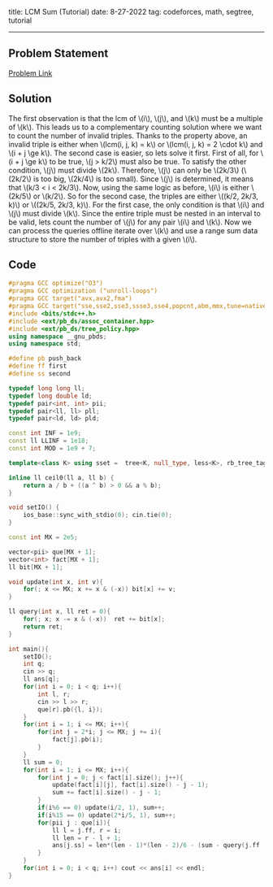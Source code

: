 title: LCM Sum (Tutorial)
date: 8-27-2022
tag: codeforces, math, segtree, tutorial

---

## Problem Statement

[Problem Link](https://codeforces.com/contest/1712/problem/E2)

## Solution

The first observation is that the lcm of \\(i\\), \\(j\\), and \\(k\\) must be a multiple of \\(k\\). This leads us to a complementary counting solution where we want to count the number of invalid triples. Thanks to the property above, an invalid triple is either when \\(lcm(i, j, k) = k\\) or \\(lcm(i, j, k) = 2 \\cdot k\\) and \\(i + j \\ge k\\). The second case is easier, so lets solve it first. First of all, for \\(i + j \\ge k\\) to be true, \\(j > k/2\\) must also be true. To satisfy the other condition, \\(j\\) must divide \\(2k\\). Therefore, \\(j\\) can only be \\(2k/3\\) (\\(2k/2\\) is too big, \\(2k/4\\) is too small). Since \\(j\\) is determined, it means that \\(k/3 < i < 2k/3\\). Now, using the same logic as before, \\(i\\) is either \\(2k/5\\) or \\(k/2\\). So for the second case, the triples are either \\((k/2, 2k/3, k)\\) or \\((2k/5, 2k/3, k)\\). For the first case, the only condition is that \\(i\\) and \\(j\\) must divide \\(k\\). Since the entire triple must be nested in an interval to be valid, lets count the number of \\(j\\) for any pair \\(i\\) and \\(k\\). Now we can process the queries offline iterate over \\(k\\) and use a range sum data structure to store the number of triples with a given \\(i\\).

## Code

```c++
#pragma GCC optimize("O3")
#pragma GCC optimization ("unroll-loops")
#pragma GCC target("avx,avx2,fma")
#pragma GCC target("sse,sse2,sse3,ssse3,sse4,popcnt,abm,mmx,tune=native")
#include <bits/stdc++.h>
#include <ext/pb_ds/assoc_container.hpp>
#include <ext/pb_ds/tree_policy.hpp>
using namespace __gnu_pbds;
using namespace std;

#define pb push_back
#define ff first
#define ss second

typedef long long ll;
typedef long double ld;
typedef pair<int, int> pii;
typedef pair<ll, ll> pll;
typedef pair<ld, ld> pld;

const int INF = 1e9;
const ll LLINF = 1e18;
const int MOD = 1e9 + 7;

template<class K> using sset =  tree<K, null_type, less<K>, rb_tree_tag, tree_order_statistics_node_update>;

inline ll ceil0(ll a, ll b) {
    return a / b + ((a ^ b) > 0 && a % b);
}

void setIO() {
    ios_base::sync_with_stdio(0); cin.tie(0);
}

const int MX = 2e5;

vector<pii> que[MX + 1];
vector<int> fact[MX + 1];
ll bit[MX + 1];

void update(int x, int v){
    for(; x <= MX; x += x & (-x)) bit[x] += v;
}

ll query(int x, ll ret = 0){
    for(; x; x -= x & (-x))  ret += bit[x];
    return ret;
}

int main(){
    setIO();
    int q;
    cin >> q;
    ll ans[q];
    for(int i = 0; i < q; i++){
        int l, r;
        cin >> l >> r;
        que[r].pb({l, i});
    }
    for(int i = 1; i <= MX; i++){
        for(int j = 2*i; j <= MX; j += i){
            fact[j].pb(i);
        }
    }
    ll sum = 0;
    for(int i = 1; i <= MX; i++){
        for(int j = 0; j < fact[i].size(); j++){
            update(fact[i][j], fact[i].size() - j - 1);
            sum += fact[i].size() - j - 1;
        }
        if(i%6 == 0) update(i/2, 1), sum++;
        if(i%15 == 0) update(2*i/5, 1), sum++;
        for(pii j : que[i]){
            ll l = j.ff, r = i;
            ll len = r - l + 1;
            ans[j.ss] = len*(len - 1)*(len - 2)/6 - (sum - query(j.ff - 1));
        }
    }
    for(int i = 0; i < q; i++) cout << ans[i] << endl;
}
```